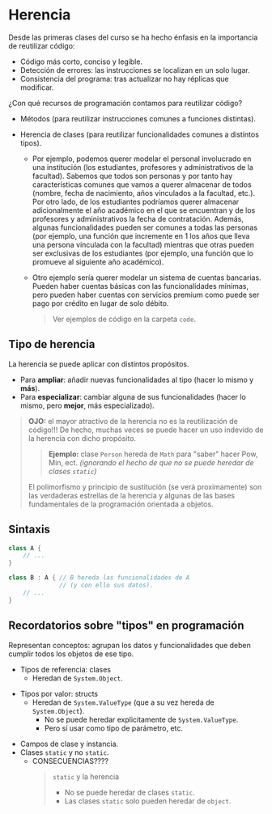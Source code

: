 # Herencia

Desde las primeras clases del curso se ha hecho énfasis en la importancia de reutilizar código:
- Código más corto, conciso y legible.
- Detección de errores: las instrucciones se localizan en un solo lugar.
- Consistencia del programa: tras actualizar no hay réplicas que modificar.

¿Con qué recursos de programación contamos para reutilizar código?
- Métodos (para reutilizar instrucciones comunes a funciones distintas).
- Herencia de clases (para reutilizar funcionalidades comunes a distintos tipos).

    - Por ejemplo, podemos querer modelar el personal involucrado en una institución (los estudiantes, profesores y administrativos de la facultad).
    Sabemos que todos son personas y por tanto hay características comunes que vamos a querer almacenar de todos (nombre, fecha de nacimiento, años vinculados a la facultad, etc.).
    Por otro lado, de los estudiantes podríamos querer almacenar adicionalmente el año académico en el que se encuentran y de los profesores y administrativos la fecha de contratación.
    Además, algunas funcionalidades pueden ser comunes a todas las personas (por ejemplo, una función que incremente en 1 los años que lleva una persona vinculada con la facultad) mientras que otras pueden ser exclusivas de los estudiantes (por ejemplo, una función que lo promueve al siguiente año académico).

    - Otro ejemplo sería querer modelar un sistema de cuentas bancarias.
    Pueden haber cuentas básicas con las funcionalidades mínimas, pero pueden haber cuentas con servicios premium como puede ser pago por crédito en lugar de solo débito.
        > Ver ejemplos de código en la carpeta `code`.

## Tipo de herencia

La herencia se puede aplicar con distintos propósitos.

- Para **ampliar**: añadir nuevas funcionalidades al tipo (hacer lo mismo y **más**).
- Para **especializar**: cambiar alguna de sus funcionalidades (hacer lo mismo, pero **mejor**, más especializado).

> **OJO:** el mayor atractivo de la herencia no es la reutilización de código!!! De hecho, muchas veces se puede hacer un uso indevido de la herencia con dicho propósito.
> > **Ejemplo:** clase `Person` hereda de `Math` para "saber" hacer Pow, Min, ect. _(ignorando el hecho de que no se puede heredar de clases `static`)_
>
> El polimorfismo y principio de sustitución (se verá proximamente) son las verdaderas estrellas de la herencia y algunas de las bases fundamentales de la programación orientada a objetos.

## Sintaxis

```csharp
class A {
    // ...
}

class B : A { // B hereda las funcionalidades de A
              // (y con ello sus datos).
    // ...
}
```

## Recordatorios sobre "tipos" en programación

Representan conceptos: agrupan los datos y funcionalidades que deben cumplir todos los objetos de ese tipo.
- Tipos de referencia: clases
    - Heredan de `System.Object`.
+ Tipos por valor: structs
    - Heredan de `System.ValueType` (que a su vez hereda de `System.Object`).
        - No se puede heredar explicitamente de `System.ValueType`.
        - Pero sí usar como tipo de parámetro, etc.

- Campos de clase y instancia.
- Clases `static` y no `static`.
    + CONSECUENCIAS????
        > `static` y la herencia
        > - No se puede heredar de clases `static`.
        >- Las clases `static` solo pueden heredar de `object`.